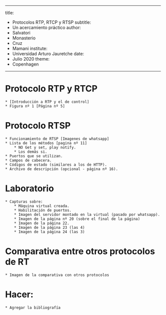 
---
title:
- Protocolos RTP, RTCP y RTSP
subtitle:
- Un acercamiento práctico
author:
- Salvatori
- Monasterio
- Cruz
- Mamani
institute:
- Universidad Arturo Jauretche
date:
- Julio 2020
theme:
- Copenhagen
---

# Protocolo RTP y RTCP

	* [Introducción a RTP y el de control]
	* Figura nº 1 [Página nº 5]

# Protocolo RTSP

	* Funcionamiento de RTSP [Imagenes de whatsapp]
	* Lista de los métodos [pagina nº 11]
		* NO Get y set, play notify.
		* Los demás si.
	* Puertos que se utilizan.
	* Campos de cabecera.
	* Códigos de estado (similares a los de HTTP).
	* Archivo de descripción (opcional - página nº 16).

# Laboratorio

	* Capturas sobre:
	  	* Máquina virtual creada.
		* Habilitación de puertos.
		* Imagen del servidor montado en la virtual (pasado por whatsapp).
		* Imagen de la página nº 20 (sobre el final de la página)
		* Imagen de la página 22.
		* Imagen de la página 23 (las 4)
		* Imagen de la página 24 (las 3)

# Comparativa entre otros protocolos de RT

	* Imagen de la comparativa con otros protocolos

# Hacer:
	* Agregar la bibliografía

